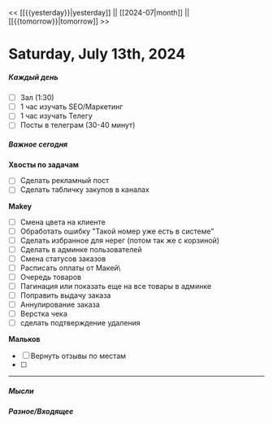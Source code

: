 << [[{{yesterday}}|yesterday]] || [[2024-07|month]] || [[{{tomorrow}}|tomorrow]] >>

# Saturday, July 13th, 2024

##### Каждый день
- [ ] Зал (1:30)
- [ ] 1 час изучать SEO/Маркетинг
- [ ] 1 час изучать Телегу
- [ ] Посты в телеграм  (30-40 минут)
##### Важное сегодня


**Хвосты по задачам**

- [ ] Сделать рекламный пост
- [ ] Сделать табличку закупов в каналах

**Makey**
- [ ] Смена цвета на клиенте
- [ ] Обработать ошибку "Такой номер уже есть в системе"
- [ ] Сделать избранное для нерег (потом так же с корзиной)
- [ ] Сделать в админке пользователей
- [ ] Смена статусов заказов
- [ ] Расписать оплаты от Макей\
- [ ] Очередь товаров
- [ ] Пагинация или показать еще на все товары в админке
- [ ] Поправить выдачу заказа
- [ ] Аннулирование заказа
- [ ] Верстка чека
- [ ] сделать подтверждение удаления

**Мальков**
- [ ] Вернуть отзывы по местам
- [ ] 

---

##### Мысли

##### Разное/Входящее
